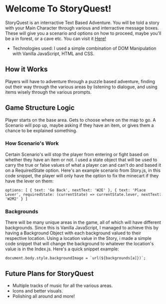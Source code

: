 # Welcome To StoryQuest!

StoryQuest is an interractive Text Based Adventure. You will be told a story with your Main Character through various and interractive message boxes. These will give you a scenario and options on how to proceed, maybe you'll be a in forest, or a cave etc. You can visit it [Here!](https://shawkikased.github.io/StoryQuest/)

* Technologies used:
I used a simple combination of DOM Manipulation with Vanilla JavaScript, HTML and CSS.


## How it Works

Players will have to adventure through a puzzle based adventure, finding out their way through the various areas by listening to dialogue, and using items wisely through the various prompts.


## Game Structure Logic

Player starts on the base area. Gets to choose where on the map to go. A Scenario will pop up, maybe asking if they have an item, or gives them a chance to be explained something.


### How Scenario's Work

Certain Scenario's will stop the player from entering or fight based on whether they have an item or not.
I used a state object that will be used to carry the true or false values of what a player can and can't do and based it on a RequiredState option. Here's an example scenario from Story.js, in this code snippet, the player will only have the option to fix the minecart if they have the lever on them:

``options: [
            {
                text: 'Go Back',
                nextText: 'W2E'
            },
            {
                text: 'Place Lever',
                requiredState: (currentState) => currentState.lever,
                nextText: 'W2M2'
            }
        ]
``

### Backgrounds

There will be many unique areas in the game, all of which will have different backgrounds. Since this is Vanilla JavaScript, I managed to achieve this by having a Background Object with each background valued to their respective location. Using a location value in the Story, i made a simple code snippet that will change the background to whatever the location's value is in the Index.js. Here's a quick snippet example:

``document.body.style.backgroundImage = `url(${backgrounds[a]})`;``

<!-- ## Functionality and MVP's

In StoryQuest, the User will be able to:
* Go through an Entire Adventure built through text box choices!
* Carry items which are represented by setting the state of objects, which will be needed to proceed in the game.
* A Background visual of your location to give you a sense of where you are.
* Save states so when the user refreshes, they will be to continue where they left off.


## WireFrame && FileStructure

![WireFrame](https://i.imgur.com/YGCZElE.png) *source: Self-made
![FileStructure](https://i.imgur.com/Js6uwzP.png) *source: edited from File Structure example from App Academy

## Architecture and Technology

* DOM Manipulation will be used to render a selection box that will be where the main game is played.
* The Story and progression will be contained in an array of plot points labeled by ID's.
* Mostly click based, using onclick functions/event listeners.

## Game Structure Logic
* Player starts on the base area. Gets to choose where on the map to go.
* A Scenario will pop up, maybe asking if they have an item, or gives them a chance to be explained something
* Certain Scenario's will stop the player from entering or fight based on whether they have an item or not
* The Story Array will also contain states which is the main function of the player's context, like whether they have an item or not. -->

## Future Plans for StoryQuest

* Multiple tracks of music for all the various areas.
* Icons and better visuals.
* Polishing all around and more!
